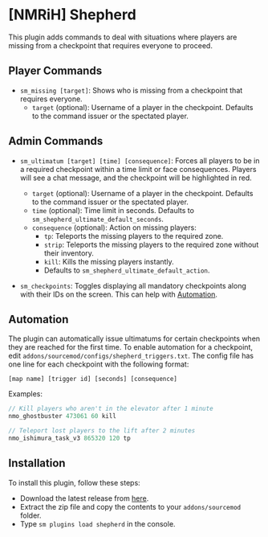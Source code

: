 # [NMRiH] Shepherd

This plugin adds commands to deal with situations where players are missing from a checkpoint that requires everyone to proceed.

## Player Commands

- `sm_missing [target]`: Shows who is missing from a checkpoint that requires everyone.
  - `target` (optional): Username of a player in the checkpoint. Defaults to the command issuer or the spectated player.

## Admin Commands

- `sm_ultimatum [target] [time] [consequence]`: Forces all players to be in a required checkpoint within a time limit or face consequences. Players will see a chat message, and the checkpoint will be highlighted in red.
  - `target` (optional): Username of a player in the checkpoint. Defaults to the command issuer or the spectated player.
  - `time` (optional): Time limit in seconds. Defaults to `sm_shepherd_ultimate_default_seconds`.
  - `consequence` (optional): Action on missing players:
    - `tp`: Teleports the missing players to the required zone.
    - `strip`: Teleports the missing players to the required zone without their inventory.
    - `kill`: Kills the missing players instantly.
    - Defaults to `sm_shepherd_ultimate_default_action`.

- `sm_checkpoints`: Toggles displaying all mandatory checkpoints along with their IDs on the screen. This can help with [Automation](#Automation).

## Automation

The plugin can automatically issue ultimatums for certain checkpoints when they are reached for the first time. 
To enable automation for a checkpoint, edit `addons/sourcemod/configs/shepherd_triggers.txt`. The config file has one line for each checkpoint with the following format:

```
[map name] [trigger id] [seconds] [consequence]
```

Examples: 
```cpp
// Kill players who aren't in the elevator after 1 minute
nmo_ghostbuster 473061 60 kill 

// Teleport lost players to the lift after 2 minutes
nmo_ishimura_task_v3 865320 120 tp
```

## Installation

To install this plugin, follow these steps:

- Download the latest release from [here](https://github.com/dysphie/nmrih-shepherd/releases).
- Extract the zip file and copy the contents to your `addons/sourcemod` folder.
- Type `sm plugins load shepherd` in the console.
